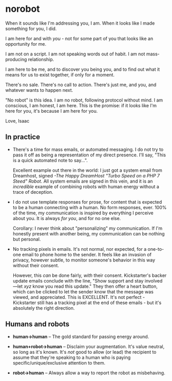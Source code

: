 # norobot

When it sounds like I'm addressing you, I am. When it looks like I made something for you, I did.

I am here for and with *you* - not for some part of you that looks like an opportunity for me.

I am not on a script. I am not speaking words out of habit. I am not mass-producing relationship.

I am here to be me, and to discover you being you, and to find out what it means for us to exist together, if only for a moment.

There's no sale. There's no call to action. There's just me, and you, and whatever wants to happen next.

"No robot" is this idea. I am no robot, following protocol without mind. I am conscious, I am honest, I am here. This is the promise: if it looks like I'm here for you, it's because I am here for you.

Love, Isaac

## In practice

*   There's a time for mass emails, or automated messaging. I do not try to pass it off as being a representation of my direct presence. I'll say, "This is a quick automated note to say...".

    Excellent example out there in the world: I just got a system email from Dreamhost, signed _-The Happy DreamHost "Turbo Speed on a PHP 7 Steed" Robot_. All system emails are signed in this vein, and it is an _incredible_ example of combining robots with human energy without a trace of deception.

*   I do not use template responses for prose, for content that is expected to be a human connecting with a human. No form responses, ever. 100% of the time, my communication is inspired by everything I perceive about you. It is always _for you_, and for no one else.

    Corollary: I never think about "personalizing" my communication. If I'm honestly present with another being, my communication can be nothing but personal.
    
*   No tracking pixels in emails. It's not normal, nor expected, for a one-to-one email to phone home to the sender. It feels like an invasion of privacy, however subtle, to monitor someone's behavior in this way without their consent.

    However, this _can_ be done fairly, _with_ their consent. Kickstarter's backer update emails conclude with the line, "Show support and stay involved—let _xyz_ know you read this update." They then offer a heart button, which can be clicked to let the sender know that the message was viewed, and appreciated. This is EXCELLENT. It's not perfect - Kickstarter still has a tracking pixel at the end of these emails - but it's absolutely the right direction.

## Humans and robots

* **human->human** – The gold standard for passing energy around.

* **human+robot->human** – Disclaim your augmentation. It's value neutral, so long as it's known. It's _not_ good to allow (or lead) the recipient to assume that they're speaking to a human who is paying specific/unique/exclusive attention to them.

* **robot->human** – Always allow a way to report the robot as misbehaving.
